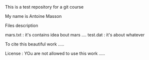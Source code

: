 This is a test repository for a git course

My name is Antoine Masson

Files description

mars.txt : it's contains idea bout mars ....
test.dat : it's about whatever


To cite this beautiful work .....


License :
YOu are not allowed to use this work .....



